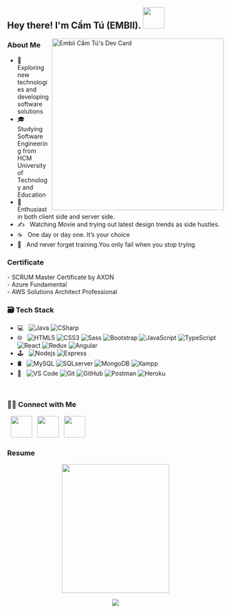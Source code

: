 <h2> Hey there! I'm Cẩm Tú (EMBII). <img src="https://chrisdermody.com/content/images/2019/07/animation3-npm_run-v4.gif" width="50"></h2>
<!--  <img align="right" alt="GIF" src="https://media.giphy.com/media/L1R1tvI9svkIWwpVYr/giphy.gif" width="500"/> -->

<a href="https://app.daily.dev/barbieFox"><img align="right" src="https://api.daily.dev/devcards/7015ed63248148298f6271adaf133aa0.png?r=ucj" width="400" alt="Embii Cẩm Tú's Dev Card"/></a>
                                                                                                                          
<h3>About Me </h3>


- 🤔 &nbsp; Exploring new technologies and developing software solutions
- 🎓 &nbsp; Studying Software Engineering from HCM University of Technology and Education
- 🌱 &nbsp; Enthusiast in both client side and server side.
- ✍️ &nbsp; Watching Movie and trying out latest design trends as side hustles.
- ☕ &nbsp; One day or day one. It’s your choice
- 🥊 &nbsp; And never forget training.You only fail when you stop trying



<h3> Certificate </h3>
- SCRUM Master Certificate by AXON
<br/>
- Azure Fundamental 
<br/>
- AWS Solutions Architect Professional

<h3>🗃️ Tech Stack</h3>

- 💻 &nbsp; ![Java](https://img.shields.io/badge/-java-E34A86?style=flat-square&logo=java) 
             ![CSharp](https://img.shields.io/badge/-CSharp-43aaf9?style=flat-square&logo=c)
- 🌐 &nbsp; ![HTML5](https://img.shields.io/badge/-HTML5-%23E44D27?style=flat-square&logo=html5&logoColor=ffffff) 
            ![CSS3](https://img.shields.io/badge/-CSS3-%231572B6?style=flat-square&logo=css3) 
            ![Sass](https://img.shields.io/badge/-Sass-%23CC6699?style=flat-square&logo=sass&logoColor=ffffff)
            ![Bootstrap](https://img.shields.io/badge/-Bootstrap-%23a366cc?style=flat-square&logo=bootstrap&logoColor=ffffff)
            ![JavaScript](https://img.shields.io/badge/-JavaScript-%23F7DF1C?style=flat-square&logo=javascript&logoColor=000000&labelColor=%23F7DF1C&color=%23FFCE5A)
            ![TypeScript](https://img.shields.io/badge/-TypeScript-007ACC?style=flat-square&logo=typescript&logoColor=white)
            ![React](https://img.shields.io/badge/-React-%23282C34?style=flat-square&logo=react)
            ![Redux](https://img.shields.io/badge/-Redux-%23e5e5e5?style=flat-square&logo=redux&logoColor=da7cff)
            ![Angular](https://img.shields.io/badge/-Angular-%23282C34?style=flat-square&logo=angular)
- 🕹️ &nbsp; ![Nodejs](https://img.shields.io/badge/-Nodejs-black?style=flat-square&logo=Node.js)
              ![Express](https://img.shields.io/badge/-Express-E34A86?style=flat-square&logo=Express)
- 🛢 &nbsp; ![MySQL](https://img.shields.io/badge/-MySQL-e8e8e8?style=flat-square&logo=mysql)
            ![SQLserver](https://img.shields.io/badge/-SQLserver-181717?style=flat-square&logo=sql-server)
            ![MongoDB](https://img.shields.io/badge/-MongoDB-49C31B?style=flat-square&logo=mongodb)
            ![Xampp](https://img.shields.io/badge/-Xampp-%23F05032?style=flat-square&logo=xampp&logoColor=%23ffffff) 
- 🔧 &nbsp; ![VS Code](https://img.shields.io/badge/-VSCode-%23007ACC?style=flat-square&logo=visual-studio-code)
            ![Git](https://img.shields.io/badge/-Git-%23F05032?style=flat-square&logo=git&logoColor=%23ffffff) 
            ![GitHub](https://img.shields.io/badge/-GitHub-181717?style=flat-square&logo=github)
            ![Postman](https://img.shields.io/badge/-Postman-181717?style=flat-square&logo=Postman)
            ![Heroku](https://img.shields.io/badge/-Heroku-430098?style=flat-square&logo=heroku)

</br>


<h3> 🤝🏻 Connect with Me </h3>

<p align="center">

&nbsp; <a href="mailto:dev.camtu2000@gmail.com" target="_blank" rel="noopener noreferrer"><img src="https://preview.redd.it/izqwm1g21b751.png?auto=webp&s=da8f46dec79e38870efeac10d5a829e50792686b"  width="50" /></a>
&nbsp; <a href="https://www.instagram.com/hydrangirl/" target="_blank" rel="noopener noreferrer"><img src="http://assets.stickpng.com/thumbs/580b57fcd9996e24bc43c521.png"  width="50" /></a>
&nbsp; <a href="https://www.linkedin.com/in/nguy%E1%BB%85n-th%E1%BB%8B-c%E1%BA%A9m-t%C3%BA-521770229/" target="_blank" rel="noopener noreferrer"><img src="https://media.macosicons.com/parse/files/macOSicons/c1dafa6ab9556f27e2b9a3a6e1f07630_low_res_1619104099625.png" width="50" /></a>
</p>


### Resume
<p align="center">    
  <img src="https://cdnb.artstation.com/p/assets/images/images/007/854/263/original/rothana-chhourm-ezgif-com-resize-4.gif?1508943159" width="250" height="300"/>
</p>
<p align="center"> 
  <img src="https://hits.seeyoufarm.com/api/count/incr/badge.svg?url=https%3A%2F%2Fgithub.com%2FNairubi%2Fhit-counter&count_bg=%23C8883D&title_bg=%23555555&icon=icq.svg&icon_color=%238F7D7D&title=hits&edge_flat=false" />
</p>

